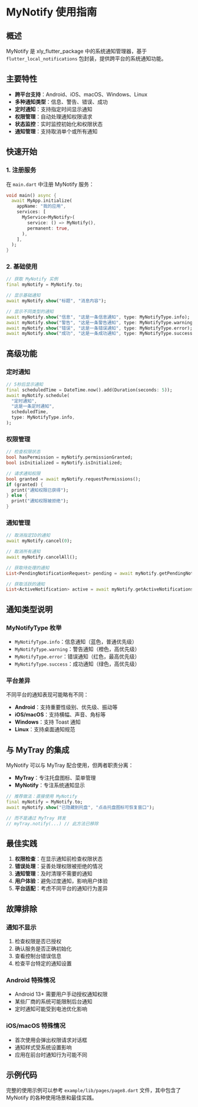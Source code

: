 # MyNotify 使用指南

## 概述

MyNotify 是 xly_flutter_package 中的系统通知管理器，基于 `flutter_local_notifications` 包封装，提供跨平台的系统通知功能。

## 主要特性

- **跨平台支持**：Android、iOS、macOS、Windows、Linux
- **多种通知类型**：信息、警告、错误、成功
- **定时通知**：支持指定时间显示通知
- **权限管理**：自动处理通知权限请求
- **状态监控**：实时监控初始化和权限状态
- **通知管理**：支持取消单个或所有通知

## 快速开始

### 1. 注册服务

在 `main.dart` 中注册 MyNotify 服务：

```dart
void main() async {
  await MyApp.initialize(
    appName: "我的应用",
    services: [
      MyService<MyNotify>(
        service: () => MyNotify(),
        permanent: true,
      ),
    ],
  );
}
```

### 2. 基础使用

```dart
// 获取 MyNotify 实例
final myNotify = MyNotify.to;

// 显示基础通知
await myNotify.show("标题", "消息内容");

// 显示不同类型的通知
await myNotify.show("信息", "这是一条信息通知", type: MyNotifyType.info);
await myNotify.show("警告", "这是一条警告通知", type: MyNotifyType.warning);
await myNotify.show("错误", "这是一条错误通知", type: MyNotifyType.error);
await myNotify.show("成功", "这是一条成功通知", type: MyNotifyType.success);
```

## 高级功能

### 定时通知

```dart
// 5秒后显示通知
final scheduledTime = DateTime.now().add(Duration(seconds: 5));
await myNotify.schedule(
  "定时通知",
  "这是一条定时通知",
  scheduledTime,
  type: MyNotifyType.info,
);
```

### 权限管理

```dart
// 检查权限状态
bool hasPermission = myNotify.permissionGranted;
bool isInitialized = myNotify.isInitialized;

// 请求通知权限
bool granted = await myNotify.requestPermissions();
if (granted) {
  print("通知权限已获得");
} else {
  print("通知权限被拒绝");
}
```

### 通知管理

```dart
// 取消指定ID的通知
await myNotify.cancel(0);

// 取消所有通知
await myNotify.cancelAll();

// 获取待处理的通知
List<PendingNotificationRequest> pending = await myNotify.getPendingNotificationRequests();

// 获取活跃的通知
List<ActiveNotification> active = await myNotify.getActiveNotifications();
```

## 通知类型说明

### MyNotifyType 枚举

- `MyNotifyType.info`：信息通知（蓝色，普通优先级）
- `MyNotifyType.warning`：警告通知（橙色，高优先级）
- `MyNotifyType.error`：错误通知（红色，最高优先级）
- `MyNotifyType.success`：成功通知（绿色，高优先级）

### 平台差异

不同平台的通知表现可能略有不同：

- **Android**：支持重要性级别、优先级、振动等
- **iOS/macOS**：支持横幅、声音、角标等
- **Windows**：支持 Toast 通知
- **Linux**：支持桌面通知规范

## 与 MyTray 的集成

MyNotify 可以与 MyTray 配合使用，但两者职责分离：

- **MyTray**：专注托盘图标、菜单管理
- **MyNotify**：专注系统通知显示

```dart
// 推荐做法：直接使用 MyNotify
final myNotify = MyNotify.to;
await myNotify.show("已隐藏到托盘", "点击托盘图标可恢复窗口");

// 而不是通过 MyTray 转发
// myTray.notify(...) // 此方法已移除
```

## 最佳实践

1. **权限检查**：在显示通知前检查权限状态
2. **错误处理**：妥善处理权限被拒绝的情况
3. **通知管理**：及时清理不需要的通知
4. **用户体验**：避免过度通知，影响用户体验
5. **平台适配**：考虑不同平台的通知行为差异

## 故障排除

### 通知不显示

1. 检查权限是否已授权
2. 确认服务是否正确初始化
3. 查看控制台错误信息
4. 检查平台特定的通知设置

### Android 特殊情况

- Android 13+ 需要用户手动授权通知权限
- 某些厂商的系统可能限制后台通知
- 定时通知可能受到电池优化影响

### iOS/macOS 特殊情况

- 首次使用会弹出权限请求对话框
- 通知样式受系统设置影响
- 应用在前台时通知行为可能不同

## 示例代码

完整的使用示例可以参考 `example/lib/pages/page8.dart` 文件，其中包含了 MyNotify 的各种使用场景和最佳实践。
